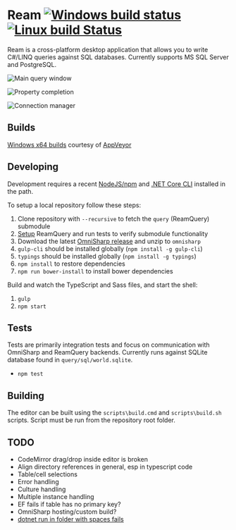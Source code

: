 Ream [![Windows build status](https://ci.appveyor.com/api/projects/status/x8h5dx8lhwv40h8b?svg=true)](https://ci.appveyor.com/project/stofte/ream-editor) [![Linux build Status](https://travis-ci.org/stofte/ream-editor.svg?branch=master)](https://travis-ci.org/stofte/ream-editor)
======================

Ream is a cross-platform desktop application that allows you to write C#/LINQ queries against SQL databases. Currently supports MS SQL Server and PostgreSQL.

![Main query window](http://i.imgur.com/LGmMhVO.png "Main query window")

![Property completion](http://i.imgur.com/ZmHJwrl.png "Property completion")

![Connection manager](http://i.imgur.com/hYJcXMi.png "Connection manager")


Builds
------
[Windows x64 builds](https://ci.appveyor.com/project/stofte/ream-editor/build/artifacts) courtesy of [AppVeyor](https://www.appveyor.com/) 

Developing
----------

Development requires a recent [NodeJS/npm](https://nodejs.org/en/) and 
[.NET Core CLI](https://www.microsoft.com/net/core) installed in the path.

To setup a local repository follow these steps:

1. Clone repository with `--recursive` to fetch the `query` (ReamQuery) submodule 
2. [Setup](https://github.com/stofte/ream-query/blob/master/README.md) ReamQuery and run tests to verify submodule functionality
3. Download the latest [OmniSharp release](https://github.com/OmniSharp/omnisharp-roslyn/releases) and unzip to `omnisharp`
4. `gulp-cli` should be installed globally (`npm install -g gulp-cli`)
5. `typings` should be installed globally (`npm install -g typings`)
6. `npm install` to restore dependencies
7. `npm run bower-install` to install bower dependencies

Build and watch the TypeScript and Sass files, and start the shell:

1. `gulp`
2. `npm start`

Tests
-----

Tests are primarily integration tests and focus on communication with
OmniSharp and ReamQuery backends. Currently runs against SQLite
database found in `query/sql/world.sqlite`.

- `npm test`

Building
--------

The editor can be built using the `scripts\build.cmd` and `scripts\build.sh` scripts.
Script must be run from the repository root folder.

TODO
----
- CodeMirror drag/drop inside editor is broken
- Align directory references in general, esp in typescript code
- Table/cell selections
- Error handling
- Culture handling
- Multiple instance handling
- EF fails if table has no primary key?
- OmniSharp hosting/custom build?
- [dotnet run in folder with spaces fails](https://github.com/dotnet/cli/issues/1189)
